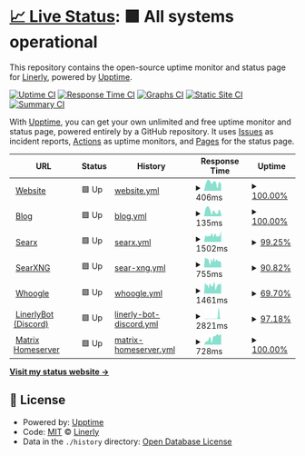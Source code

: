 # [📈 Live Status](https://Linerly.github.io/status): <!--live status--> **🟩 All systems operational**

This repository contains the open-source uptime monitor and status page for [Linerly](linerly.github.io), powered by [Upptime](https://github.com/upptime/upptime).

[![Uptime CI](https://github.com/Linerly/status/workflows/Uptime%20CI/badge.svg)](https://github.com/Linerly/status/actions?query=workflow%3A%22Uptime+CI%22)
[![Response Time CI](https://github.com/Linerly/status/workflows/Response%20Time%20CI/badge.svg)](https://github.com/Linerly/status/actions?query=workflow%3A%22Response+Time+CI%22)
[![Graphs CI](https://github.com/Linerly/status/workflows/Graphs%20CI/badge.svg)](https://github.com/Linerly/status/actions?query=workflow%3A%22Graphs+CI%22)
[![Static Site CI](https://github.com/Linerly/status/workflows/Static%20Site%20CI/badge.svg)](https://github.com/Linerly/status/actions?query=workflow%3A%22Static+Site+CI%22)
[![Summary CI](https://github.com/Linerly/status/workflows/Summary%20CI/badge.svg)](https://github.com/Linerly/status/actions?query=workflow%3A%22Summary+CI%22)

With [Upptime](https://upptime.js.org), you can get your own unlimited and free uptime monitor and status page, powered entirely by a GitHub repository. It uses [Issues](https://github.com/Linerly/status/issues) as incident reports, [Actions](https://github.com/Linerly/status/actions) as uptime monitors, and [Pages](https://Linerly.github.io/status) for the status page.

<!--start: status pages-->
<!-- This summary is generated by Upptime (https://github.com/upptime/upptime) -->
<!-- Do not edit this manually, your changes will be overwritten -->
<!-- prettier-ignore -->
| URL | Status | History | Response Time | Uptime |
| --- | ------ | ------- | ------------- | ------ |
| <img alt="" src="https://linerly.github.io/assets/favicon.ico" height="13"> [Website](https://linerly.github.io) | 🟩 Up | [website.yml](https://github.com/Linerly/status/commits/HEAD/history/website.yml) | <details><summary><img alt="Response time graph" src="./graphs/website/response-time-week.png" height="20"> 406ms</summary><br><a href="https://Linerly.github.io/status/history/website"><img alt="Response time 164" src="https://img.shields.io/endpoint?url=https%3A%2F%2Fraw.githubusercontent.com%2FLinerly%2Fstatus%2FHEAD%2Fapi%2Fwebsite%2Fresponse-time.json"></a><br><a href="https://Linerly.github.io/status/history/website"><img alt="24-hour response time 329" src="https://img.shields.io/endpoint?url=https%3A%2F%2Fraw.githubusercontent.com%2FLinerly%2Fstatus%2FHEAD%2Fapi%2Fwebsite%2Fresponse-time-day.json"></a><br><a href="https://Linerly.github.io/status/history/website"><img alt="7-day response time 406" src="https://img.shields.io/endpoint?url=https%3A%2F%2Fraw.githubusercontent.com%2FLinerly%2Fstatus%2FHEAD%2Fapi%2Fwebsite%2Fresponse-time-week.json"></a><br><a href="https://Linerly.github.io/status/history/website"><img alt="30-day response time 232" src="https://img.shields.io/endpoint?url=https%3A%2F%2Fraw.githubusercontent.com%2FLinerly%2Fstatus%2FHEAD%2Fapi%2Fwebsite%2Fresponse-time-month.json"></a><br><a href="https://Linerly.github.io/status/history/website"><img alt="1-year response time 164" src="https://img.shields.io/endpoint?url=https%3A%2F%2Fraw.githubusercontent.com%2FLinerly%2Fstatus%2FHEAD%2Fapi%2Fwebsite%2Fresponse-time-year.json"></a></details> | <details><summary><a href="https://Linerly.github.io/status/history/website">100.00%</a></summary><a href="https://Linerly.github.io/status/history/website"><img alt="All-time uptime 98.70%" src="https://img.shields.io/endpoint?url=https%3A%2F%2Fraw.githubusercontent.com%2FLinerly%2Fstatus%2FHEAD%2Fapi%2Fwebsite%2Fuptime.json"></a><br><a href="https://Linerly.github.io/status/history/website"><img alt="24-hour uptime 100.00%" src="https://img.shields.io/endpoint?url=https%3A%2F%2Fraw.githubusercontent.com%2FLinerly%2Fstatus%2FHEAD%2Fapi%2Fwebsite%2Fuptime-day.json"></a><br><a href="https://Linerly.github.io/status/history/website"><img alt="7-day uptime 100.00%" src="https://img.shields.io/endpoint?url=https%3A%2F%2Fraw.githubusercontent.com%2FLinerly%2Fstatus%2FHEAD%2Fapi%2Fwebsite%2Fuptime-week.json"></a><br><a href="https://Linerly.github.io/status/history/website"><img alt="30-day uptime 99.95%" src="https://img.shields.io/endpoint?url=https%3A%2F%2Fraw.githubusercontent.com%2FLinerly%2Fstatus%2FHEAD%2Fapi%2Fwebsite%2Fuptime-month.json"></a><br><a href="https://Linerly.github.io/status/history/website"><img alt="1-year uptime 98.70%" src="https://img.shields.io/endpoint?url=https%3A%2F%2Fraw.githubusercontent.com%2FLinerly%2Fstatus%2FHEAD%2Fapi%2Fwebsite%2Fuptime-year.json"></a></details>
| <img alt="" src="https://linerly.github.io/assets/favicon.ico" height="13"> [Blog](https://linerly.github.io/blog) | 🟩 Up | [blog.yml](https://github.com/Linerly/status/commits/HEAD/history/blog.yml) | <details><summary><img alt="Response time graph" src="./graphs/blog/response-time-week.png" height="20"> 135ms</summary><br><a href="https://Linerly.github.io/status/history/blog"><img alt="Response time 101" src="https://img.shields.io/endpoint?url=https%3A%2F%2Fraw.githubusercontent.com%2FLinerly%2Fstatus%2FHEAD%2Fapi%2Fblog%2Fresponse-time.json"></a><br><a href="https://Linerly.github.io/status/history/blog"><img alt="24-hour response time 54" src="https://img.shields.io/endpoint?url=https%3A%2F%2Fraw.githubusercontent.com%2FLinerly%2Fstatus%2FHEAD%2Fapi%2Fblog%2Fresponse-time-day.json"></a><br><a href="https://Linerly.github.io/status/history/blog"><img alt="7-day response time 135" src="https://img.shields.io/endpoint?url=https%3A%2F%2Fraw.githubusercontent.com%2FLinerly%2Fstatus%2FHEAD%2Fapi%2Fblog%2Fresponse-time-week.json"></a><br><a href="https://Linerly.github.io/status/history/blog"><img alt="30-day response time 118" src="https://img.shields.io/endpoint?url=https%3A%2F%2Fraw.githubusercontent.com%2FLinerly%2Fstatus%2FHEAD%2Fapi%2Fblog%2Fresponse-time-month.json"></a><br><a href="https://Linerly.github.io/status/history/blog"><img alt="1-year response time 101" src="https://img.shields.io/endpoint?url=https%3A%2F%2Fraw.githubusercontent.com%2FLinerly%2Fstatus%2FHEAD%2Fapi%2Fblog%2Fresponse-time-year.json"></a></details> | <details><summary><a href="https://Linerly.github.io/status/history/blog">100.00%</a></summary><a href="https://Linerly.github.io/status/history/blog"><img alt="All-time uptime 98.71%" src="https://img.shields.io/endpoint?url=https%3A%2F%2Fraw.githubusercontent.com%2FLinerly%2Fstatus%2FHEAD%2Fapi%2Fblog%2Fuptime.json"></a><br><a href="https://Linerly.github.io/status/history/blog"><img alt="24-hour uptime 100.00%" src="https://img.shields.io/endpoint?url=https%3A%2F%2Fraw.githubusercontent.com%2FLinerly%2Fstatus%2FHEAD%2Fapi%2Fblog%2Fuptime-day.json"></a><br><a href="https://Linerly.github.io/status/history/blog"><img alt="7-day uptime 100.00%" src="https://img.shields.io/endpoint?url=https%3A%2F%2Fraw.githubusercontent.com%2FLinerly%2Fstatus%2FHEAD%2Fapi%2Fblog%2Fuptime-week.json"></a><br><a href="https://Linerly.github.io/status/history/blog"><img alt="30-day uptime 100.00%" src="https://img.shields.io/endpoint?url=https%3A%2F%2Fraw.githubusercontent.com%2FLinerly%2Fstatus%2FHEAD%2Fapi%2Fblog%2Fuptime-month.json"></a><br><a href="https://Linerly.github.io/status/history/blog"><img alt="1-year uptime 98.71%" src="https://img.shields.io/endpoint?url=https%3A%2F%2Fraw.githubusercontent.com%2FLinerly%2Fstatus%2FHEAD%2Fapi%2Fblog%2Fuptime-year.json"></a></details>
| <img alt="" src="https://searx.linerly.repl.co/static/themes/oscar/img/favicon.png" height="13"> [Searx](https://searx.linerly.repl.co) | 🟩 Up | [searx.yml](https://github.com/Linerly/status/commits/HEAD/history/searx.yml) | <details><summary><img alt="Response time graph" src="./graphs/searx/response-time-week.png" height="20"> 1502ms</summary><br><a href="https://Linerly.github.io/status/history/searx"><img alt="Response time 969" src="https://img.shields.io/endpoint?url=https%3A%2F%2Fraw.githubusercontent.com%2FLinerly%2Fstatus%2FHEAD%2Fapi%2Fsearx%2Fresponse-time.json"></a><br><a href="https://Linerly.github.io/status/history/searx"><img alt="24-hour response time 3301" src="https://img.shields.io/endpoint?url=https%3A%2F%2Fraw.githubusercontent.com%2FLinerly%2Fstatus%2FHEAD%2Fapi%2Fsearx%2Fresponse-time-day.json"></a><br><a href="https://Linerly.github.io/status/history/searx"><img alt="7-day response time 1502" src="https://img.shields.io/endpoint?url=https%3A%2F%2Fraw.githubusercontent.com%2FLinerly%2Fstatus%2FHEAD%2Fapi%2Fsearx%2Fresponse-time-week.json"></a><br><a href="https://Linerly.github.io/status/history/searx"><img alt="30-day response time 1319" src="https://img.shields.io/endpoint?url=https%3A%2F%2Fraw.githubusercontent.com%2FLinerly%2Fstatus%2FHEAD%2Fapi%2Fsearx%2Fresponse-time-month.json"></a><br><a href="https://Linerly.github.io/status/history/searx"><img alt="1-year response time 969" src="https://img.shields.io/endpoint?url=https%3A%2F%2Fraw.githubusercontent.com%2FLinerly%2Fstatus%2FHEAD%2Fapi%2Fsearx%2Fresponse-time-year.json"></a></details> | <details><summary><a href="https://Linerly.github.io/status/history/searx">99.25%</a></summary><a href="https://Linerly.github.io/status/history/searx"><img alt="All-time uptime 99.81%" src="https://img.shields.io/endpoint?url=https%3A%2F%2Fraw.githubusercontent.com%2FLinerly%2Fstatus%2FHEAD%2Fapi%2Fsearx%2Fuptime.json"></a><br><a href="https://Linerly.github.io/status/history/searx"><img alt="24-hour uptime 97.21%" src="https://img.shields.io/endpoint?url=https%3A%2F%2Fraw.githubusercontent.com%2FLinerly%2Fstatus%2FHEAD%2Fapi%2Fsearx%2Fuptime-day.json"></a><br><a href="https://Linerly.github.io/status/history/searx"><img alt="7-day uptime 99.25%" src="https://img.shields.io/endpoint?url=https%3A%2F%2Fraw.githubusercontent.com%2FLinerly%2Fstatus%2FHEAD%2Fapi%2Fsearx%2Fuptime-week.json"></a><br><a href="https://Linerly.github.io/status/history/searx"><img alt="30-day uptime 99.41%" src="https://img.shields.io/endpoint?url=https%3A%2F%2Fraw.githubusercontent.com%2FLinerly%2Fstatus%2FHEAD%2Fapi%2Fsearx%2Fuptime-month.json"></a><br><a href="https://Linerly.github.io/status/history/searx"><img alt="1-year uptime 99.81%" src="https://img.shields.io/endpoint?url=https%3A%2F%2Fraw.githubusercontent.com%2FLinerly%2Fstatus%2FHEAD%2Fapi%2Fsearx%2Fuptime-year.json"></a></details>
| <img alt="" src="https://searxng.linerly.repl.co/static/themes/oscar/img/favicon.png" height="13"> [SearXNG](https://searxng.linerly.repl.co) | 🟩 Up | [sear-xng.yml](https://github.com/Linerly/status/commits/HEAD/history/sear-xng.yml) | <details><summary><img alt="Response time graph" src="./graphs/sear-xng/response-time-week.png" height="20"> 755ms</summary><br><a href="https://Linerly.github.io/status/history/sear-xng"><img alt="Response time 464" src="https://img.shields.io/endpoint?url=https%3A%2F%2Fraw.githubusercontent.com%2FLinerly%2Fstatus%2FHEAD%2Fapi%2Fsear-xng%2Fresponse-time.json"></a><br><a href="https://Linerly.github.io/status/history/sear-xng"><img alt="24-hour response time 1177" src="https://img.shields.io/endpoint?url=https%3A%2F%2Fraw.githubusercontent.com%2FLinerly%2Fstatus%2FHEAD%2Fapi%2Fsear-xng%2Fresponse-time-day.json"></a><br><a href="https://Linerly.github.io/status/history/sear-xng"><img alt="7-day response time 755" src="https://img.shields.io/endpoint?url=https%3A%2F%2Fraw.githubusercontent.com%2FLinerly%2Fstatus%2FHEAD%2Fapi%2Fsear-xng%2Fresponse-time-week.json"></a><br><a href="https://Linerly.github.io/status/history/sear-xng"><img alt="30-day response time 557" src="https://img.shields.io/endpoint?url=https%3A%2F%2Fraw.githubusercontent.com%2FLinerly%2Fstatus%2FHEAD%2Fapi%2Fsear-xng%2Fresponse-time-month.json"></a><br><a href="https://Linerly.github.io/status/history/sear-xng"><img alt="1-year response time 464" src="https://img.shields.io/endpoint?url=https%3A%2F%2Fraw.githubusercontent.com%2FLinerly%2Fstatus%2FHEAD%2Fapi%2Fsear-xng%2Fresponse-time-year.json"></a></details> | <details><summary><a href="https://Linerly.github.io/status/history/sear-xng">90.82%</a></summary><a href="https://Linerly.github.io/status/history/sear-xng"><img alt="All-time uptime 93.40%" src="https://img.shields.io/endpoint?url=https%3A%2F%2Fraw.githubusercontent.com%2FLinerly%2Fstatus%2FHEAD%2Fapi%2Fsear-xng%2Fuptime.json"></a><br><a href="https://Linerly.github.io/status/history/sear-xng"><img alt="24-hour uptime 90.10%" src="https://img.shields.io/endpoint?url=https%3A%2F%2Fraw.githubusercontent.com%2FLinerly%2Fstatus%2FHEAD%2Fapi%2Fsear-xng%2Fuptime-day.json"></a><br><a href="https://Linerly.github.io/status/history/sear-xng"><img alt="7-day uptime 90.82%" src="https://img.shields.io/endpoint?url=https%3A%2F%2Fraw.githubusercontent.com%2FLinerly%2Fstatus%2FHEAD%2Fapi%2Fsear-xng%2Fuptime-week.json"></a><br><a href="https://Linerly.github.io/status/history/sear-xng"><img alt="30-day uptime 97.79%" src="https://img.shields.io/endpoint?url=https%3A%2F%2Fraw.githubusercontent.com%2FLinerly%2Fstatus%2FHEAD%2Fapi%2Fsear-xng%2Fuptime-month.json"></a><br><a href="https://Linerly.github.io/status/history/sear-xng"><img alt="1-year uptime 93.40%" src="https://img.shields.io/endpoint?url=https%3A%2F%2Fraw.githubusercontent.com%2FLinerly%2Fstatus%2FHEAD%2Fapi%2Fsear-xng%2Fuptime-year.json"></a></details>
| <img alt="" src="https://whoogle.linerly.repl.co/static/img/favicon/favicon-32x32.png" height="13"> [Whoogle](https://whoogle.linerly.repl.co) | 🟩 Up | [whoogle.yml](https://github.com/Linerly/status/commits/HEAD/history/whoogle.yml) | <details><summary><img alt="Response time graph" src="./graphs/whoogle/response-time-week.png" height="20"> 1461ms</summary><br><a href="https://Linerly.github.io/status/history/whoogle"><img alt="Response time 1040" src="https://img.shields.io/endpoint?url=https%3A%2F%2Fraw.githubusercontent.com%2FLinerly%2Fstatus%2FHEAD%2Fapi%2Fwhoogle%2Fresponse-time.json"></a><br><a href="https://Linerly.github.io/status/history/whoogle"><img alt="24-hour response time 2587" src="https://img.shields.io/endpoint?url=https%3A%2F%2Fraw.githubusercontent.com%2FLinerly%2Fstatus%2FHEAD%2Fapi%2Fwhoogle%2Fresponse-time-day.json"></a><br><a href="https://Linerly.github.io/status/history/whoogle"><img alt="7-day response time 1461" src="https://img.shields.io/endpoint?url=https%3A%2F%2Fraw.githubusercontent.com%2FLinerly%2Fstatus%2FHEAD%2Fapi%2Fwhoogle%2Fresponse-time-week.json"></a><br><a href="https://Linerly.github.io/status/history/whoogle"><img alt="30-day response time 1294" src="https://img.shields.io/endpoint?url=https%3A%2F%2Fraw.githubusercontent.com%2FLinerly%2Fstatus%2FHEAD%2Fapi%2Fwhoogle%2Fresponse-time-month.json"></a><br><a href="https://Linerly.github.io/status/history/whoogle"><img alt="1-year response time 1040" src="https://img.shields.io/endpoint?url=https%3A%2F%2Fraw.githubusercontent.com%2FLinerly%2Fstatus%2FHEAD%2Fapi%2Fwhoogle%2Fresponse-time-year.json"></a></details> | <details><summary><a href="https://Linerly.github.io/status/history/whoogle">69.70%</a></summary><a href="https://Linerly.github.io/status/history/whoogle"><img alt="All-time uptime 53.80%" src="https://img.shields.io/endpoint?url=https%3A%2F%2Fraw.githubusercontent.com%2FLinerly%2Fstatus%2FHEAD%2Fapi%2Fwhoogle%2Fuptime.json"></a><br><a href="https://Linerly.github.io/status/history/whoogle"><img alt="24-hour uptime 80.78%" src="https://img.shields.io/endpoint?url=https%3A%2F%2Fraw.githubusercontent.com%2FLinerly%2Fstatus%2FHEAD%2Fapi%2Fwhoogle%2Fuptime-day.json"></a><br><a href="https://Linerly.github.io/status/history/whoogle"><img alt="7-day uptime 69.70%" src="https://img.shields.io/endpoint?url=https%3A%2F%2Fraw.githubusercontent.com%2FLinerly%2Fstatus%2FHEAD%2Fapi%2Fwhoogle%2Fuptime-week.json"></a><br><a href="https://Linerly.github.io/status/history/whoogle"><img alt="30-day uptime 48.90%" src="https://img.shields.io/endpoint?url=https%3A%2F%2Fraw.githubusercontent.com%2FLinerly%2Fstatus%2FHEAD%2Fapi%2Fwhoogle%2Fuptime-month.json"></a><br><a href="https://Linerly.github.io/status/history/whoogle"><img alt="1-year uptime 53.80%" src="https://img.shields.io/endpoint?url=https%3A%2F%2Fraw.githubusercontent.com%2FLinerly%2Fstatus%2FHEAD%2Fapi%2Fwhoogle%2Fuptime-year.json"></a></details>
| <img alt="" src="https://linerly.github.io/assets/linerlybot/linerlybot.png" height="13"> [LinerlyBot (Discord)](https://linerlybot-rewritten.linerly.repl.co) | 🟩 Up | [linerly-bot-discord.yml](https://github.com/Linerly/status/commits/HEAD/history/linerly-bot-discord.yml) | <details><summary><img alt="Response time graph" src="./graphs/linerly-bot-discord/response-time-week.png" height="20"> 2821ms</summary><br><a href="https://Linerly.github.io/status/history/linerly-bot-discord"><img alt="Response time 785" src="https://img.shields.io/endpoint?url=https%3A%2F%2Fraw.githubusercontent.com%2FLinerly%2Fstatus%2FHEAD%2Fapi%2Flinerly-bot-discord%2Fresponse-time.json"></a><br><a href="https://Linerly.github.io/status/history/linerly-bot-discord"><img alt="24-hour response time 2893" src="https://img.shields.io/endpoint?url=https%3A%2F%2Fraw.githubusercontent.com%2FLinerly%2Fstatus%2FHEAD%2Fapi%2Flinerly-bot-discord%2Fresponse-time-day.json"></a><br><a href="https://Linerly.github.io/status/history/linerly-bot-discord"><img alt="7-day response time 2821" src="https://img.shields.io/endpoint?url=https%3A%2F%2Fraw.githubusercontent.com%2FLinerly%2Fstatus%2FHEAD%2Fapi%2Flinerly-bot-discord%2Fresponse-time-week.json"></a><br><a href="https://Linerly.github.io/status/history/linerly-bot-discord"><img alt="30-day response time 1077" src="https://img.shields.io/endpoint?url=https%3A%2F%2Fraw.githubusercontent.com%2FLinerly%2Fstatus%2FHEAD%2Fapi%2Flinerly-bot-discord%2Fresponse-time-month.json"></a><br><a href="https://Linerly.github.io/status/history/linerly-bot-discord"><img alt="1-year response time 785" src="https://img.shields.io/endpoint?url=https%3A%2F%2Fraw.githubusercontent.com%2FLinerly%2Fstatus%2FHEAD%2Fapi%2Flinerly-bot-discord%2Fresponse-time-year.json"></a></details> | <details><summary><a href="https://Linerly.github.io/status/history/linerly-bot-discord">97.18%</a></summary><a href="https://Linerly.github.io/status/history/linerly-bot-discord"><img alt="All-time uptime 99.49%" src="https://img.shields.io/endpoint?url=https%3A%2F%2Fraw.githubusercontent.com%2FLinerly%2Fstatus%2FHEAD%2Fapi%2Flinerly-bot-discord%2Fuptime.json"></a><br><a href="https://Linerly.github.io/status/history/linerly-bot-discord"><img alt="24-hour uptime 91.58%" src="https://img.shields.io/endpoint?url=https%3A%2F%2Fraw.githubusercontent.com%2FLinerly%2Fstatus%2FHEAD%2Fapi%2Flinerly-bot-discord%2Fuptime-day.json"></a><br><a href="https://Linerly.github.io/status/history/linerly-bot-discord"><img alt="7-day uptime 97.18%" src="https://img.shields.io/endpoint?url=https%3A%2F%2Fraw.githubusercontent.com%2FLinerly%2Fstatus%2FHEAD%2Fapi%2Flinerly-bot-discord%2Fuptime-week.json"></a><br><a href="https://Linerly.github.io/status/history/linerly-bot-discord"><img alt="30-day uptime 98.34%" src="https://img.shields.io/endpoint?url=https%3A%2F%2Fraw.githubusercontent.com%2FLinerly%2Fstatus%2FHEAD%2Fapi%2Flinerly-bot-discord%2Fuptime-month.json"></a><br><a href="https://Linerly.github.io/status/history/linerly-bot-discord"><img alt="1-year uptime 99.49%" src="https://img.shields.io/endpoint?url=https%3A%2F%2Fraw.githubusercontent.com%2FLinerly%2Fstatus%2FHEAD%2Fapi%2Flinerly-bot-discord%2Fuptime-year.json"></a></details>
| <img alt="" src="https://matrix.org/favicon-32x32.png" height="13"> [Matrix Homeserver](https://matrix.kotakebun.com/_matrix/client/versions) | 🟩 Up | [matrix-homeserver.yml](https://github.com/Linerly/status/commits/HEAD/history/matrix-homeserver.yml) | <details><summary><img alt="Response time graph" src="./graphs/matrix-homeserver/response-time-week.png" height="20"> 728ms</summary><br><a href="https://Linerly.github.io/status/history/matrix-homeserver"><img alt="Response time 1487" src="https://img.shields.io/endpoint?url=https%3A%2F%2Fraw.githubusercontent.com%2FLinerly%2Fstatus%2FHEAD%2Fapi%2Fmatrix-homeserver%2Fresponse-time.json"></a><br><a href="https://Linerly.github.io/status/history/matrix-homeserver"><img alt="24-hour response time 1123" src="https://img.shields.io/endpoint?url=https%3A%2F%2Fraw.githubusercontent.com%2FLinerly%2Fstatus%2FHEAD%2Fapi%2Fmatrix-homeserver%2Fresponse-time-day.json"></a><br><a href="https://Linerly.github.io/status/history/matrix-homeserver"><img alt="7-day response time 728" src="https://img.shields.io/endpoint?url=https%3A%2F%2Fraw.githubusercontent.com%2FLinerly%2Fstatus%2FHEAD%2Fapi%2Fmatrix-homeserver%2Fresponse-time-week.json"></a><br><a href="https://Linerly.github.io/status/history/matrix-homeserver"><img alt="30-day response time 2007" src="https://img.shields.io/endpoint?url=https%3A%2F%2Fraw.githubusercontent.com%2FLinerly%2Fstatus%2FHEAD%2Fapi%2Fmatrix-homeserver%2Fresponse-time-month.json"></a><br><a href="https://Linerly.github.io/status/history/matrix-homeserver"><img alt="1-year response time 1487" src="https://img.shields.io/endpoint?url=https%3A%2F%2Fraw.githubusercontent.com%2FLinerly%2Fstatus%2FHEAD%2Fapi%2Fmatrix-homeserver%2Fresponse-time-year.json"></a></details> | <details><summary><a href="https://Linerly.github.io/status/history/matrix-homeserver">100.00%</a></summary><a href="https://Linerly.github.io/status/history/matrix-homeserver"><img alt="All-time uptime 96.23%" src="https://img.shields.io/endpoint?url=https%3A%2F%2Fraw.githubusercontent.com%2FLinerly%2Fstatus%2FHEAD%2Fapi%2Fmatrix-homeserver%2Fuptime.json"></a><br><a href="https://Linerly.github.io/status/history/matrix-homeserver"><img alt="24-hour uptime 100.00%" src="https://img.shields.io/endpoint?url=https%3A%2F%2Fraw.githubusercontent.com%2FLinerly%2Fstatus%2FHEAD%2Fapi%2Fmatrix-homeserver%2Fuptime-day.json"></a><br><a href="https://Linerly.github.io/status/history/matrix-homeserver"><img alt="7-day uptime 100.00%" src="https://img.shields.io/endpoint?url=https%3A%2F%2Fraw.githubusercontent.com%2FLinerly%2Fstatus%2FHEAD%2Fapi%2Fmatrix-homeserver%2Fuptime-week.json"></a><br><a href="https://Linerly.github.io/status/history/matrix-homeserver"><img alt="30-day uptime 98.08%" src="https://img.shields.io/endpoint?url=https%3A%2F%2Fraw.githubusercontent.com%2FLinerly%2Fstatus%2FHEAD%2Fapi%2Fmatrix-homeserver%2Fuptime-month.json"></a><br><a href="https://Linerly.github.io/status/history/matrix-homeserver"><img alt="1-year uptime 96.23%" src="https://img.shields.io/endpoint?url=https%3A%2F%2Fraw.githubusercontent.com%2FLinerly%2Fstatus%2FHEAD%2Fapi%2Fmatrix-homeserver%2Fuptime-year.json"></a></details>

<!--end: status pages-->

[**Visit my status website →**](https://Linerly.github.io/status)

## 📄 License

- Powered by: [Upptime](https://github.com/upptime/upptime)
- Code: [MIT](./LICENSE) © [Linerly](https://linerly.github.io)
- Data in the `./history` directory: [Open Database License](https://opendatacommons.org/licenses/odbl/1-0/)
